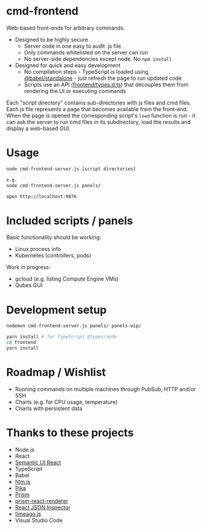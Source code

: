 # cmd-frontend

Web-based front-ends for arbitrary commands.

* Designed to be highly secure
  * Server code in one easy to audit .js file
  * Only commands whitelisted on the server can run
  * No server-side dependencies except node. No `npm install`
* Designed for quick and easy development
  * No compilation steps - TypeScript is loaded using [@babel/standalone](https://babeljs.io/docs/en/babel-standalone) - just refresh the page to run updated code
  * Scripts use an API ([frontend/types.d.ts](frontend/types.d.ts)) that decouples them from rendering the UI or executing commands

Each "script directory" contains sub-directories with js files and cmd files. Each js file represents a page that becomes available from the front-end. When the page is opened the corresponding script's `load` function is run - it can ask the server to run cmd files in its subdirectory, load the results and display a web-based GUI.

# Usage

```bash
node cmd-frontend-server.js [script directories]

e.g.
node cmd-frontend-server.js panels/

open http://localhost:9876
```



# Included scripts / panels

Basic functionality should be working:

* Linux process info
* Kubernetes (controllers, pods)

Work in progress:

* gcloud (e.g. listing Compute Engine VMs)
* Qubes GUI

# Development setup

```bash
nodemon cmd-frontend-server.js panels/ panels-wip/
```

```bash
yarn install # for TypeScript @types/node
cd frontend
yarn install
```

# Roadmap / Wishlist

* Running commands on multiple machines through PubSub, HTTP and/or SSH
* Charts (e.g. for CPU usage, temperature)
* Charts with persistent data


# Thanks to these projects

* Node.js
* React
* [Semantic UI React](https://react.semantic-ui.com/)
* TypeScript
* Babel
* [htm.js](https://github.com/developit/htm)
* [Pika](https://www.pika.dev)
* [Prism](https://prismjs.com/)
* [prism-react-renderer](https://github.com/FormidableLabs/prism-react-renderer)
* [React JSON Inspector](https://github.com/Lapple/react-json-inspector)
* [timeago.js](https://github.com/hustcc/timeago.js)
* Visual Studio Code